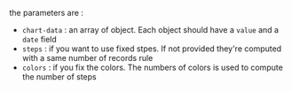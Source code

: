 the parameters are : 

* `chart-data` : an array of object. Each object should have a `value` and a `date` field
* `steps` : if you want to use fixed stpes. If not provided they're computed with a same number of records rule
* `colors` : if you fix the colors. The numbers of colors is used to compute the number of steps